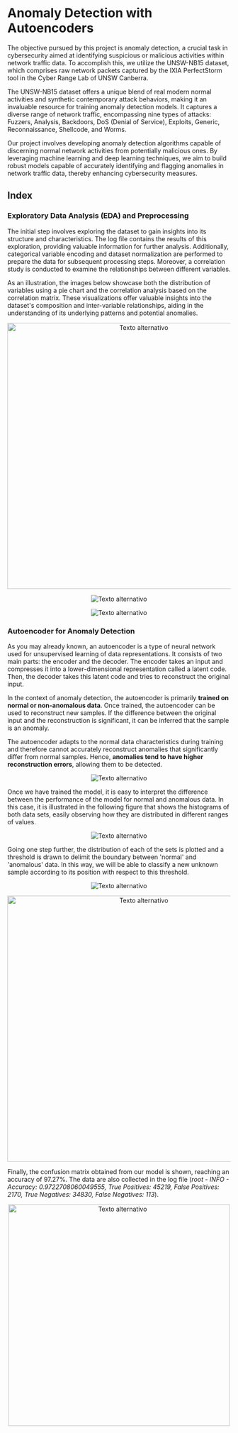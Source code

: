 # Anomaly Detection with Autoencoders

The objective pursued by this project is anomaly detection, a crucial task in cybersecurity aimed at identifying suspicious or malicious activities within network traffic data. To accomplish this, we utilize the UNSW-NB15 dataset, which comprises raw network packets captured by the IXIA PerfectStorm tool in the Cyber Range Lab of UNSW Canberra.

The UNSW-NB15 dataset offers a unique blend of real modern normal activities and synthetic contemporary attack behaviors, making it an invaluable resource for training anomaly detection models. It captures a diverse range of network traffic, encompassing nine types of attacks: Fuzzers, Analysis, Backdoors, DoS (Denial of Service), Exploits, Generic, Reconnaissance, Shellcode, and Worms.

Our project involves developing anomaly detection algorithms capable of discerning normal network activities from potentially malicious ones. By leveraging machine learning and deep learning techniques, we aim to build robust models capable of accurately identifying and flagging anomalies in network traffic data, thereby enhancing cybersecurity measures.

## Index

### Exploratory Data Analysis (EDA) and Preprocessing
The initial step involves exploring the dataset to gain insights into its structure and characteristics. The log file contains the results of this exploration, providing valuable information for further analysis. Additionally, categorical variable encoding and dataset normalization are performed to prepare the data for subsequent processing steps. Moreover, a correlation study is conducted to examine the relationships between different variables.

As an illustration, the images below showcase both the distribution of variables using a pie chart and the correlation analysis based on the correlation matrix. These visualizations offer valuable insights into the dataset's composition and inter-variable relationships, aiding in the understanding of its underlying patterns and potential anomalies.

<p align="center">
  <img src="https://github.com/fbayomartinez/Anomaly-Detection-with-Autoencoders/blob/e899ee658cc16572d42ff9bea114d2b86c55a0e5/images/attack_pie_chart.png" alt="Texto alternativo" width="600">
</p>

<p align="center">
  <img src="https://github.com/fbayomartinez/Anomaly-Detection-with-Autoencoders/blob/2caf3d74640907e09dd5f5f65ffc0fb826e4a432/images/correlation_heatmap.png" alt="Texto alternativo">
</p>

<p align="center">
  <img src="https://github.com/fbayomartinez/Anomaly-Detection-with-Autoencoders/blob/2caf3d74640907e09dd5f5f65ffc0fb826e4a432/images/attack_cat_correlation_matrix.png" alt="Texto alternativo">
</p>

### Autoencoder for Anomaly Detection

As you may already known, an autoencoder is a type of neural network used for unsupervised learning of data representations. It consists of two main parts: the encoder and the decoder. The encoder takes an input and compresses it into a lower-dimensional representation called a latent code. Then, the decoder takes this latent code and tries to reconstruct the original input.

In the context of anomaly detection, the autoencoder is primarily **trained on normal or non-anomalous data**. Once trained, the autoencoder can be used to reconstruct new samples. If the difference between the original input and the reconstruction is significant, it can be inferred that the sample is an anomaly.

The autoencoder adapts to the normal data characteristics during training and therefore cannot accurately reconstruct anomalies that significantly differ from normal samples. Hence, **anomalies tend to have higher reconstruction errors**, allowing them to be detected.


<p align="center">
  <img src="https://github.com/fbayomartinez/Anomaly-Detection-with-Autoencoders/blob/f5985b17eb03a8a68a6790eb3bed18a04aa264ca/images/loss.png" alt="Texto alternativo">
</p>

Once we have trained the model, it is easy to interpret the difference between the performance of the model for normal and anomalous data. In this case, it is illustrated in the following figure that shows the histograms of both data sets, easily observing how they are distributed in different ranges of values.

<p align="center">
  <img src="https://github.com/fbayomartinez/Anomaly-Detection-with-Autoencoders/blob/f5985b17eb03a8a68a6790eb3bed18a04aa264ca/images/loss_distributions_hist.png" alt="Texto alternativo">
</p>

Going one step further, the distribution of each of the sets is plotted and a threshold is drawn to delimit the boundary between 'normal' and 'anomalous' data. In this way, we will be able to classify a new unknown sample according to its position with respect to this threshold.

<p align="center">
  <img src="https://github.com/fbayomartinez/Anomaly-Detection-with-Autoencoders/blob/f5985b17eb03a8a68a6790eb3bed18a04aa264ca/images/loss_distributions.png" alt="Texto alternativo">
</p>

<p align="center">
  <img src="https://github.com/fbayomartinez/Anomaly-Detection-with-Autoencoders/blob/852e658abaee2236752346afc94fd1d6e3800b82/images/th.png" alt="Texto alternativo" width="600">
</p>

Finally, the confusion matrix obtained from our model is shown, reaching an accuracy of 97.27%. The data are also collected in the log file (*root - INFO - Accuracy: 0.9722708060049555, True Positives: 45219, False Positives: 2170, True Negatives: 34830, False Negatives: 113*).
<p align="center">
  <img src="https://github.com/fbayomartinez/Anomaly-Detection-with-Autoencoders/blob/ed45b51e6fca491bf57fd76ac03d188764d8474d/images/confusion_matrix.png" alt="Texto alternativo" width="500">
</p>



